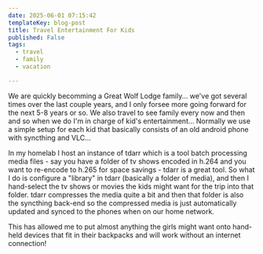 ```yaml
---
date: 2025-06-01 07:15:42
templateKey: blog-post
title: Travel Entertainment For Kids
published: False
tags:
  - travel
  - family
  - vacation

---
```


We are quickly becomming a Great Wolf Lodge family... we've got several times
over the last couple years, and I only forsee more going forward for the next
5-8 years or so. We also travel to see family every now and then and so when we
do I'm in charge of kid's entertainment... Normally we use a simple setup for
each kid that basically consists of an old android phone with syncthing and
VLC...

In my homelab I host an instance of tdarr which is a tool batch processing
media files - say you have a folder of tv shows encoded in h.264 and you want
to re-encode to h.265 for space savings - tdarr is a great tool. So what I do
is configure a "library" in tdarr (basically a folder of media), and then I
hand-select the tv shows or movies the kids might want for the trip into that
folder. tdarr compresses the media quite a bit and then that folder is also the
syncthing back-end so the compressed media is just automatically updated and
synced to the phones when on our home network. 

This has allowed me to put almost anything the girls might want onto hand-held
devices that fit in their backpacks and will work without an internet
connection!
